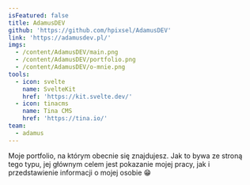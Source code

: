 ```yaml
---
isFeatured: false
title: AdamusDEV
github: 'https://github.com/hpixsel/AdamusDEV'
link: 'https://adamusdev.pl/'
imgs:
  - /content/AdamusDEV/main.png
  - /content/AdamusDEV/portfolio.png
  - /content/AdamusDEV/o-mnie.png
tools:
  - icon: svelte
    name: SvelteKit
    href: 'https://kit.svelte.dev/'
  - icon: tinacms
    name: Tina CMS
    href: 'https://tina.io/'
team:
  - adamus
---
```


Moje portfolio, na którym obecnie się znajdujesz. Jak to bywa ze stroną tego typu, jej głównym celem jest pokazanie mojej pracy, jak i przedstawienie informacji o mojej osobie 😁
